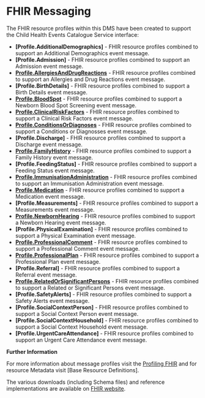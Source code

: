 # FHIR Messaging #

The FHIR resource profiles within this DMS have been created to support the Child Health Events Catalogue Service interface:


- **[Profile.AdditionalDemographics]** - FHIR resource profiles combined to support an Additional Demographics event message.
- **[Profile.Admission]** - FHIR resource profiles combined to support an Admission event message.
- **[Profile.AllergiesAndDrugReactions]** - FHIR resource profiles combined to support an Allergies and Drug Reactions event message.
- **[Profile.BirthDetails]** - FHIR resource profiles combined to support a Birth Details event message.
- **[Profile.BloodSpot]** - FHIR resource profiles combined to support a Newborn Blood Spot Screening event message.
- **[Profile.ClinicalRiskFactors]** - FHIR resource profiles combined to support a Clinical Risk Factors event message.
- **[Profile.ConditionsOrDiagnoses]** - FHIR resource profiles combined to support a Conditions or Diagnosses event message.
- **[Profile.Discharge]** - FHIR resource profiles combined to support a Discharge event message.
- **[Profile.FamilyHistory]** - FHIR resource profiles combined to support a Family History event message.
- **[Profile.FeedingStatus]** - FHIR resource profiles combined to support a Feeding Status event message.
- **[Profile.ImmunisationAdministration]** - FHIR resource profiles combined to support an Immunisation Administration event message.
- **[Profile.Medication]** - FHIR resource profiles combined to support a Medication event message. 
- **[Profile.Measurements]** - FHIR resource profiles combined to support a Measurements event message.
- **[Profile.NewbornHearing]** - FHIR resource profiles combined to support a Newborn Hearing event message.
- **[Profile.PhysicalExamination]** - FHIR resource profiles combined to support a Physical Examination event message. 
- **[Profile.ProfessionalComment]** - FHIR resource profiles combined to support a Professional Comment event message.
- **[Profile.ProfessionalPlan]** - FHIR resource profiles combined to support a Professional Plan event message.
- **[Profile.Referral]** - FHIR resource profiles combined to support a Referral event message.
- **[Profile.RelatedOrSignificantPersons]** - FHIR resource profiles combined to support a Related or Significant Persons event message.
- **[Profile.SafetyAlerts]** - FHIR resource profiles combined to support a Safety Alerts event message.
- **[Profile.SocialContextPerson]** - FHIR resource profiles combined to support a Social Context Person event message.
- **[Profile.SocialContextHousehold]** - FHIR resource profiles combined to support a Social Context Household event message.
- **[Profile.UrgentCareAttendance]** - FHIR resource profiles combined to support an Urgent Care Attendance event message.

 
**Further Information**

For more information about message profiles visit the [Profiling FHIR] and for resource Metadata visit [Base Resource Definitions].

The various downloads (including Schema files) and reference implementations are available on [FHIR website]. 

[Profile.AllergiesAndDrugReactions]: ../Profile.AllergiesAndDrugReactions/Profile.AllergiesAndDrugReactions.html 
[Profile.BloodSpot]: ../Profile.BloodSpot/Profile.BloodSpot.html
[Profile.ClinicalRiskFactors]: ../Profile.ClinicalRiskFactors/Profile.ClinicalRiskFactors.html
[Profile.ConditionsOrDiagnoses]: ../Profile.ConditionsOrDiagnoses/Profile.ConditionsOrDiagnoses.html
[Profile.FamilyHistory]: ../Profile.FamilyHistory/Profile.FamilyHistory.html
[Profile.ImmunisationAdministration]: ../Profile.ImmunisationAdministration/Profile.ImmunisationAdministration.html
[Profile.Medication]: ../Profile.Medication/Profile.Medication.html
[Profile.NewbornHearing]: ../Profile.NewbornHearing/Profile.NewbornHearing.html
[Profile.ProfessionalComment]:../Profile.ProfessionalComment/Profile.ProfessionalComment.html
[Profile.ProfessionalPlan]:../Profile.ProfessionalPlan/Profile.ProfessionalPlan.html
[Profile.RelatedOrSignificantPersons]:../Profile.RelatedOrSignificantPersons/Profile.RelatedOrSignificantPersons.html


[Profiling FHIR]: http://hl7.org/fhir/profiling.html
[FHIR website]: http://hl7.org/fhir/index.html